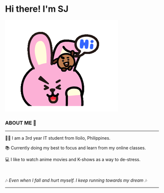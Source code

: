 # Hi there! I'm SJ 

![](bt21.gif) 

### **ABOUT ME** :panda_face:
-----------------------------------------------------

:woman_technologist: I am a 3rd year IT student from Iloilo, Philippines. 

:books: Currently doing my best to focus and learn from my online classes. 

:computer: I like to watch anime movies and K-shows as a way to de-stress.

<br>

:notes: *Even when I fall and hurt myself. I keep running towards my dream* :notes:

-----------------------------------------------------
